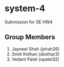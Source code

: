 # system-4
Submission for SE HW4

## Group Members 
1. Jayneel Shah (jshah26) 
2. Smiti Kothari (skothar3) 
3. Vedant Patel (vpatel32)
